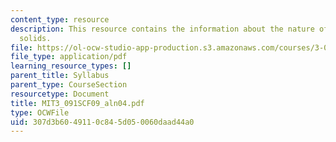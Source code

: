 ```yaml
---
content_type: resource
description: This resource contains the information about the nature of crystalline
  solids.
file: https://ol-ocw-studio-app-production.s3.amazonaws.com/courses/3-091sc-introduction-to-solid-state-chemistry-fall-2010/307d3b6049110c845d050060daad44a0_MIT3_091SCF09_aln04.pdf
file_type: application/pdf
learning_resource_types: []
parent_title: Syllabus
parent_type: CourseSection
resourcetype: Document
title: MIT3_091SCF09_aln04.pdf
type: OCWFile
uid: 307d3b60-4911-0c84-5d05-0060daad44a0
---
```

